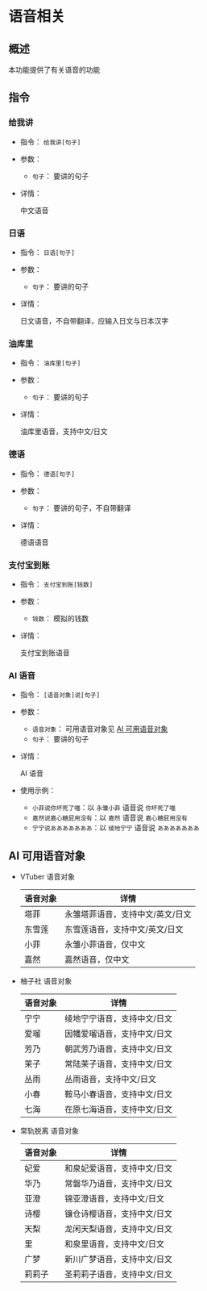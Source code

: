 # 语音相关

## 概述

本功能提供了有关语音的功能

## 指令

### 给我讲

- 指令： `给我讲[句子]`

- 参数：

  - `句子`： 要讲的句子

- 详情：

  中文语音

### 日语

- 指令： `日语[句子]`

- 参数：

  - `句子`： 要讲的句子

- 详情：

  日文语音，不自带翻译，应输入日文与日本汉字

### 油库里

- 指令： `油库里[句子]`

- 参数：

  - `句子`： 要讲的句子

- 详情：

  油库里语音，支持中文/日文

### 德语

- 指令： `德语[句子]`

- 参数：

  - `句子`： 要讲的句子，不自带翻译

- 详情：

  德语语音

### 支付宝到账

- 指令： `支付宝到账[钱数]`

- 参数：

  - `钱数`： 模拟的钱数

- 详情：

  支付宝到账语音

### AI 语音

- 指令： `[语音对象]说[句子]`

- 参数：
  - `语音对象`： 可用语音对象见 [AI 可用语音对象](#ai-可用语音对象)
  - `句子`： 要讲的句子

- 详情：

  AI 语音

- 使用示例：
  - `小菲说你坏死了喵`：以 `永雏小菲` 语音说 `你坏死了喵`
  - `嘉然说嘉心糖屁用没有`：以 `嘉然` 语音说 `嘉心糖屁用没有`
  - `宁宁说あああああああ`：以 `绫地宁宁` 语音说 `あああああああ`

## AI 可用语音对象

- VTuber 语音对象

  |语音对象|详情|
  |-------|----|
  |塔菲|永雏塔菲语音，支持中文/英文/日文|
  |东雪莲|东雪莲语音，支持中文/英文/日文|
  |小菲|永雏小菲语音，仅中文|
  |嘉然|嘉然语音，仅中文|

- 柚子社 语音对象

  |语音对象|详情|
  |-------|----|
  |宁宁|绫地宁宁语音，支持中文/日文|
  |爱瑠|因幡爱瑠语音，支持中文/日文|
  |芳乃|朝武芳乃语音，支持中文/日文|
  |茉子|常陆茉子语音，支持中文/日文|
  |丛雨|丛雨语音，支持中文/日文|
  |小春|鞍马小春语音，支持中文/日文|
  |七海|在原七海语音，支持中文/日文|

- 常轨脱离 语音对象

  |语音对象|详情|
  |-------|----|
  |妃爱|和泉妃爱语音，支持中文/日文|
  |华乃|常磐华乃语音，支持中文/日文|
  |亚澄|锦亚澄语音，支持中文/日文|
  |诗樱|镰仓诗樱语音，支持中文/日文|
  |天梨|龙闲天梨语音，支持中文/日文|
  |里|和泉里语音，支持中文/日文|
  |广梦|新川广梦语音，支持中文/日文|
  |莉莉子|圣莉莉子语音，支持中文/日文|

